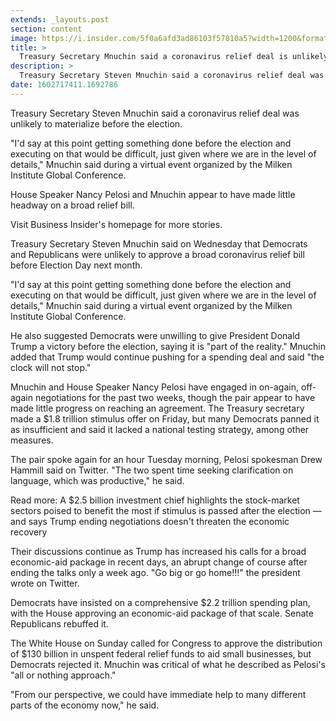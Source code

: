 ```yaml
--- 
extends: _layouts.post 
section: content 
image: https://i.insider.com/5f0a6afd3ad86103f57810a5?width=1200&format=jpeg 
title: > 
  Treasury Secretary Mnuchin said a coronavirus relief deal is unlikely before the election 
description: > 
  Treasury Secretary Steven Mnuchin said a coronavirus relief deal was unlikely to materialize before the election.House Speaker Nancy Pelosi and Mnuchin appear to have made little headway on a broad relief bill.Treasury Secretary Steven Mnuchin said on Wednesday that Democrats and Republicans were unlikely to approve a broad coronavirus relief bill before Election Day next month.He also suggested Democrats were unwilling to give President Donald Trump a victory before the election, saying it is "part of the reality."Mnuchin added that Trump would continue pushing for a spending deal and said "the clock will not stop." 
date: 1602717411.1692786 
--- 
```

Treasury Secretary Steven Mnuchin said a coronavirus relief deal was unlikely to materialize before the election.

"I'd say at this point getting something done before the election and executing on that would be difficult, just given where we are in the level of details," Mnuchin said during a virtual event organized by the Milken Institute Global Conference.

House Speaker Nancy Pelosi and Mnuchin appear to have made little headway on a broad relief bill.

Visit Business Insider's homepage for more stories.

Treasury Secretary Steven Mnuchin said on Wednesday that Democrats and Republicans were unlikely to approve a broad coronavirus relief bill before Election Day next month.

"I'd say at this point getting something done before the election and executing on that would be difficult, just given where we are in the level of details," Mnuchin said during a virtual event organized by the Milken Institute Global Conference.

He also suggested Democrats were unwilling to give President Donald Trump a victory before the election, saying it is "part of the reality." Mnuchin added that Trump would continue pushing for a spending deal and said "the clock will not stop."

Mnuchin and House Speaker Nancy Pelosi have engaged in on-again, off-again negotiations for the past two weeks, though the pair appear to have made little progress on reaching an agreement. The Treasury secretary made a $1.8 trillion stimulus offer on Friday, but many Democrats panned it as insufficient and said it lacked a national testing strategy, among other measures.

The pair spoke again for an hour Tuesday morning, Pelosi spokesman Drew Hammill said on Twitter. "The two spent time seeking clarification on language, which was productive," he said.

Read more: A $2.5 billion investment chief highlights the stock-market sectors poised to benefit the most if stimulus is passed after the election — and says Trump ending negotiations doesn't threaten the economic recovery

Their discussions continue as Trump has increased his calls for a broad economic-aid package in recent days, an abrupt change of course after ending the talks only a week ago. "Go big or go home!!!" the president wrote on Twitter.

Democrats have insisted on a comprehensive $2.2 trillion spending plan, with the House approving an economic-aid package of that scale. Senate Republicans rebuffed it.

The White House on Sunday called for Congress to approve the distribution of $130 billion in unspent federal relief funds to aid small businesses, but Democrats rejected it. Mnuchin was critical of what he described as Pelosi's "all or nothing approach."

"From our perspective, we could have immediate help to many different parts of the economy now," he said.